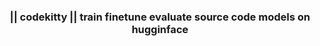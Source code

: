 <h3><p align="center"> || codekitty || train finetune evaluate source code models on hugginface </p></h3>
